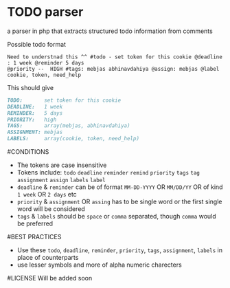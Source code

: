 # TODO parser
a parser in php that extracts structured todo information from comments


Possible todo format
```
Need to understnad this ^^ #todo - set token for this cookie @deadline : 1 week @reminder 5 days
@priority --  HIGH #tags: mebjas abhinavdahiya @assign: mebjas @label cookie, token, need_help
```

This should give
```md
TODO: 		set token for this cookie
DEADLINE: 	1 week
REMINDER: 	5 days
PRIORITY: 	high
TAGS: 		array(mebjas, abhinavdahiya)
ASSIGNMENT: mebjas
LABELS: 	array(cookie, token, need_help)
```

#CONDITIONS
 - The tokens are case insensitive
 - Tokens include: `todo` `deadline` `reminder` `remind` `priority` `tags` `tag` `assignment` `assign` `labels` `label`
 - `deadline` & `reminder` can be of format `MM-DD-YYYY` OR `MM/DD/YY` OR of kind `1 week` OR `2 days` etc
 - `priority` & `assignment` OR `assing` has to be single word or the first single word will be considered
 - `tags` & `labels` should be `space` or `comma` separated, though `comma` would be preferred
 
#BEST PRACTICES
 - Use these `todo`, `deadline`, `reminder`, `priority`, `tags`, `assignment`, `labels` in place of counterparts
 - use lesser symbols and more of alpha numeric charecters

#LICENSE
Will be added soon
